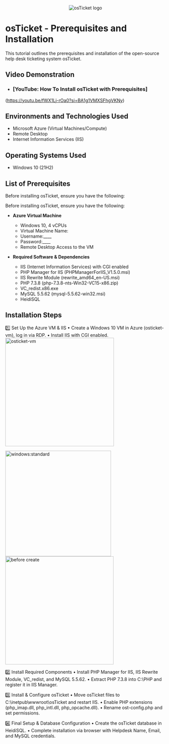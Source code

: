 <p align="center">
<img src="https://i.imgur.com/Clzj7Xs.png" alt="osTicket logo"/>
</p>

<h1>osTicket - Prerequisites and Installation</h1>
This tutorial outlines the prerequisites and installation of the open-source help desk ticketing system osTicket.<br />


<h2>Video Demonstration</h2>

- ### [YouTube: How To Install osTicket with Prerequisites]
(https://youtu.be/fWX1Lj-rOa0?si=BA1g1VMXSFhgVKNy)
<h2>Environments and Technologies Used</h2>

- Microsoft Azure (Virtual Machines/Compute)
- Remote Desktop
- Internet Information Services (IIS)

<h2>Operating Systems Used </h2>

- Windows 10</b> (21H2)

<h2>List of Prerequisites</h2>

Before installing osTicket, ensure you have the following:


Before installing osTicket, ensure you have the following:

- **Azure Virtual Machine**
  - Windows 10, 4 vCPUs
  - Virtual Machine Name:
  - Username:____
  - Password:____
  - Remote Desktop Access to the VM

- **Required Software & Dependencies**
  - IIS (Internet Information Services) with CGI enabled
  - PHP Manager for IIS (PHPManagerForIIS_V1.5.0.msi)
  - IIS Rewrite Module (rewrite_amd64_en-US.msi)
  - PHP 7.3.8 (php-7.3.8-nts-Win32-VC15-x86.zip)
  - VC_redist.x86.exe
  - MySQL 5.5.62 (mysql-5.5.62-win32.msi)
  - HeidiSQL

<h2>Installation Steps</h2>

1️⃣ Set Up the Azure VM & IIS
	•	Create a Windows 10 VM in Azure (osticket-vm), log in via RDP.
	•	Install IIS with CGI enabled.
<img width="341" alt="osticket-vm" src="https://github.com/user-attachments/assets/4a338c0f-f0c5-4f07-bc3e-61952060631c" />

<img width="332" alt="windows:standard" src="https://github.com/user-attachments/assets/db68a7dd-3376-41ef-af16-5ae3910ebdfd" />

<img width="340" alt="before create" src="https://github.com/user-attachments/assets/b695d9f4-4262-499f-8277-f1248e231010" />


2️⃣ Install Required Components
	•	Install PHP Manager for IIS, IIS Rewrite Module, VC_redist, and MySQL 5.5.62.
	•	Extract PHP 7.3.8 into C:\PHP and register it in IIS Manager.

3️⃣ Install & Configure osTicket
	•	Move osTicket files to C:\inetpub\wwwroot\osTicket and restart IIS.
	•	Enable PHP extensions (php_imap.dll, php_intl.dll, php_opcache.dll).
	•	Rename ost-config.php and set permissions.

4️⃣ Final Setup & Database Configuration
	•	Create the osTicket database in HeidiSQL.
	•	Complete installation via browser with Helpdesk Name, Email, and MySQL credentials.
